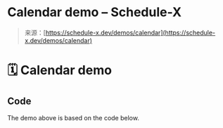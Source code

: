 <!--yml
category: 未分类
date: 2024-05-27 14:26:46
-->

# Calendar demo – Schedule-X

> 来源：[https://schedule-x.dev/demos/calendar](https://schedule-x.dev/demos/calendar)

# 🗓️ Calendar demo

## Code

The demo above is based on the code below.